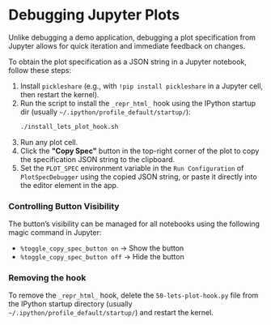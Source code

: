 # Debugging Jupyter Plots
Unlike debugging a demo application, debugging a plot specification from Jupyter allows for quick iteration and immediate feedback on changes.

To obtain the plot specification as a JSON string in a Jupyter notebook, follow these steps:

1. Install `pickleshare` (e.g., with `!pip install pickleshare` in a Jupyter cell, then restart the kernel).
2. Run the script to install the `_repr_html_` hook using the IPython startup dir (usually `~/.ipython/profile_default/startup/`):  
    ```bash
    ./install_lets_plot_hook.sh
    ``` 
3. Run any plot cell.
4. Click the **"Copy Spec"** button in the top-right corner of the plot to copy the specification JSON string to the clipboard.
5. Set the `PLOT_SPEC` environment variable in the `Run Configuration` of `PlotSpecDebugger` using the copied JSON string, or paste it directly into the editor element in the app.


### Controlling Button Visibility  
The button’s visibility can be managed for all notebooks using the following magic command in Jupyter:
- `%toggle_copy_spec_button on` → Show the button
- `%toggle_copy_spec_button off` → Hide the button


### Removing the hook
To remove the `_repr_html_` hook, delete the `50-lets-plot-hook.py` file from the IPython startup directory (usually `~/.ipython/profile_default/startup/`) and restart the kernel.
